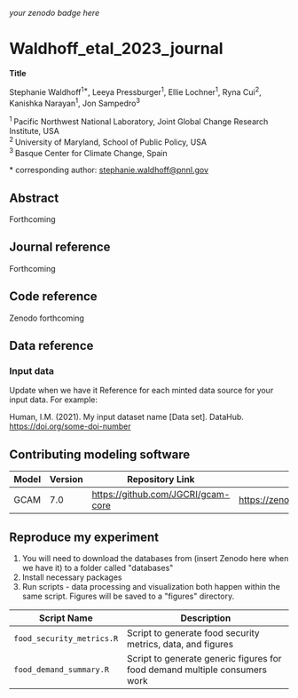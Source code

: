 _your zenodo badge here_

# Waldhoff_etal_2023_journal

**Title**

Stephanie Waldhoff<sup>1\*</sup>, Leeya Pressburger<sup>1</sup>, Ellie Lochner<sup>1</sup>, Ryna Cui<sup>2</sup>, Kanishka Narayan<sup>1</sup>, Jon Sampedro<sup>3</sup>

<sup>1 </sup> Pacific Northwest National Laboratory, Joint Global Change Research Institute, USA <br>
<sup>2 </sup> University of Maryland, School of Public Policy, USA <br>
<sup>3 </sup> Basque Center for Climate Change, Spain

\* corresponding author:  stephanie.waldhoff@pnnl.gov

## Abstract
Forthcoming

## Journal reference
Forthcoming

## Code reference
Zenodo forthcoming

## Data reference

### Input data
Update when we have it
Reference for each minted data source for your input data.  For example:

Human, I.M. (2021). My input dataset name [Data set]. DataHub. https://doi.org/some-doi-number

## Contributing modeling software
| Model | Version | Repository Link | DOI |
|-------|---------|-----------------|-----|
| GCAM | 7.0 | https://github.com/JGCRI/gcam-core | https://zenodo.org/record/8010145 |

## Reproduce my experiment

1. You will need to download the databases from (insert Zenodo here when we have it) to a folder called "databases"
2. Install necessary packages
3. Run scripts - data processing and visualization both happen within the same script. Figures will be saved to a "figures" directory.

| Script Name | Description |
| --- | --- | 
| `food_security_metrics.R` | Script to generate food security metrics, data, and figures | 
| `food_demand_summary.R` | Script to generate generic figures for food demand multiple consumers work| 
